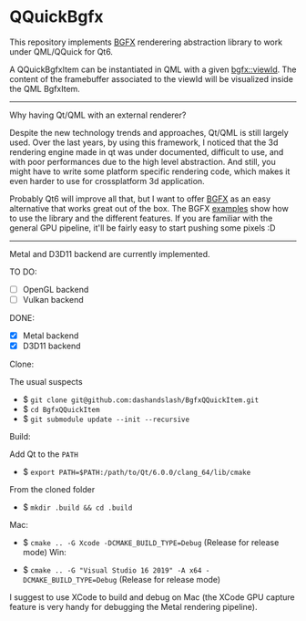 # QQuickBgfx

This repository implements [BGFX](https://github.com/bkaradzic/bgfx) renderering abstraction library to work under QML/QQuick for Qt6.


A QQuickBgfxItem can be instantiated in QML with a given [bgfx::viewId](https://bkaradzic.github.io/bgfx/bgfx.html#views).
The content of the framebuffer associated to the viewId will be visualized inside the QML BgfxItem.

---

Why having Qt/QML with an external renderer?

Despite the new technology trends and approaches, Qt/QML is still largely used. Over the last years, by using this framework, I noticed that the 3d rendering engine made in qt was under documented, difficult to use, and with poor performances due to the high level abstraction. And still, you might have to write some platform specific rendering code, which makes it even harder to use for crossplatform 3d application.

Probably Qt6 will improve all that, but I want to offer [BGFX](https://github.com/bkaradzic/bgfx) as an easy alternative that works great out of the box.
The BGFX [examples](https://github.com/bkaradzic/bgfx/tree/master/examples) show how to use the library and the different features. If you are familiar with the general GPU pipeline, it'll be fairly easy to start pushing some pixels :D

---

Metal and D3D11 backend are currently implemented.


TO DO:

- [ ] OpenGL backend
- [ ] Vulkan backend

DONE:

- [x] Metal backend
- [x] D3D11 backend

Clone:

The usual suspects
  
  * $ `git clone git@github.com:dashandslash/BgfxQQuickItem.git`
  * $ `cd BgfxQQuickItem`
  * $ `git submodule update --init --recursive`
  
Build:

Add Qt to the `PATH`

* $ `export PATH=$PATH:/path/to/Qt/6.0.0/clang_64/lib/cmake`

From the cloned folder

* $ `mkdir .build && cd .build`

Mac:

* $ `cmake .. -G Xcode -DCMAKE_BUILD_TYPE=Debug` (Release for release mode)
Win:

* $ `cmake .. -G "Visual Studio 16 2019" -A x64 -DCMAKE_BUILD_TYPE=Debug` (Release for release mode)


I suggest to use XCode to build and debug on Mac (the XCode GPU capture feature is very handy for debugging the Metal rendering pipeline).
